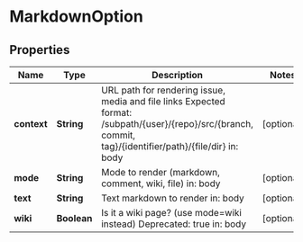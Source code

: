 # MarkdownOption

## Properties
Name | Type | Description | Notes
------------ | ------------- | ------------- | -------------
**context** | **String** | URL path for rendering issue, media and file links Expected format: /subpath/{user}/{repo}/src/{branch, commit, tag}/{identifier/path}/{file/dir}  in: body |  [optional]
**mode** | **String** | Mode to render (markdown, comment, wiki, file)  in: body |  [optional]
**text** | **String** | Text markdown to render  in: body |  [optional]
**wiki** | **Boolean** | Is it a wiki page? (use mode&#x3D;wiki instead)  Deprecated: true in: body |  [optional]
